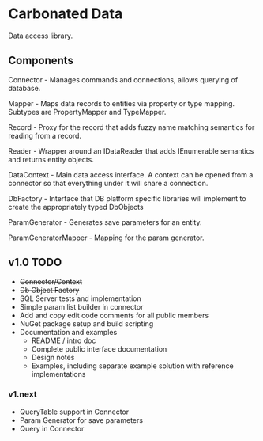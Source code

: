 # Carbonated Data
Data access library.

## Components

Connector - Manages commands and connections, allows querying of database.

Mapper - Maps data records to entities via property or type mapping. Subtypes are PropertyMapper and TypeMapper.

Record - Proxy for the record that adds fuzzy name matching semantics for reading from a record.

Reader - Wrapper around an IDataReader that adds IEnumerable semantics and returns entity objects.

DataContext - Main data access interface. A context can be opened from a connector so that everything under it will share a connection.

DbFactory - Interface that DB platform specific libraries will implement to create the appropriately typed DbObjects

ParamGenerator - Generates save parameters for an entity.

ParamGeneratorMapper - Mapping for the param generator.

## v1.0 TODO

* ~~Connector/Context~~
* ~~Db Object Factory~~
* SQL Server tests and implementation
* Simple param list builder in connector
* Add and copy edit code comments for all public members
* NuGet package setup and build scripting
* Documentation and examples
  * README / intro doc
  * Complete public interface documentation
  * Design notes
  * Examples, including separate example solution with reference implementations

### v1.next

* QueryTable support in Connector
* Param Generator for save parameters
* Query<dynamic> in Connector

